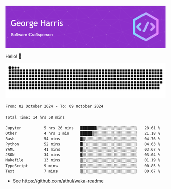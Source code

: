 ![img](./assets/github-header.png)

Hello! :wave:

<div align="center">
  <img  src="https://raw.githubusercontent.com/1999AZZAR/1999AZZAR/readme/resources/grid-snake.svg" alt="snake" />
</div>

<!--START_SECTION:waka-->

```txt
From: 02 October 2024 - To: 09 October 2024

Total Time: 14 hrs 58 mins

Jupyter          5 hrs 26 mins   ███████░░░░░░░░░░░░░░░░░░   28.61 %
Other            4 hrs 1 min     █████▒░░░░░░░░░░░░░░░░░░░   21.18 %
Bash             54 mins         █▒░░░░░░░░░░░░░░░░░░░░░░░   04.76 %
Python           52 mins         █░░░░░░░░░░░░░░░░░░░░░░░░   04.63 %
YAML             41 mins         █░░░░░░░░░░░░░░░░░░░░░░░░   03.67 %
JSON             34 mins         ▓░░░░░░░░░░░░░░░░░░░░░░░░   03.04 %
Makefile         13 mins         ▒░░░░░░░░░░░░░░░░░░░░░░░░   01.19 %
TypeScript       9 mins          ▒░░░░░░░░░░░░░░░░░░░░░░░░   00.85 %
Text             7 mins          ▒░░░░░░░░░░░░░░░░░░░░░░░░   00.67 %
```

<!--END_SECTION:waka-->

- See <https://github.com/athul/waka-readme>

